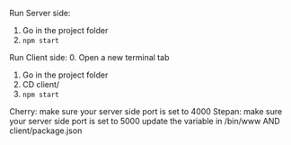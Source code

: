 Run Server side:
1. Go in the project folder
2. `npm start`

Run Client side:
0. Open a new terminal tab
1. Go in the project folder
2. CD client/
3. `npm start`

Cherry: make sure your server side port is set to 4000
Stepan: make sure your server side port is set to 5000
update the variable in /bin/www AND client/package.json
